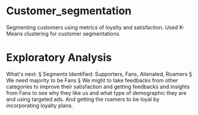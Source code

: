 # Customer_segmentation
Segmenting customers using metrics of loyalty and satisfaction.
Used K-Means clustering for customer segmentations.
	
# Exploratory Analysis
What's next:
§ Segments Identified: Supporters, Fans, Alienated, Roamers
§ We need majority to be Fans
§ We might to take feedbacks from other categories to improve their satisfaction and getting feedbacks and insights from Fans to see why they like us and what type of demographic they are and using targeted ads. And getting the roamers to be loyal by incorporating loyalty plans.
